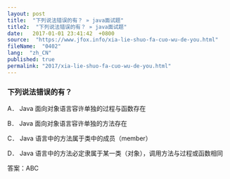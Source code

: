 ```yaml
---
layout: post
title:  "下列说法错误的有？ » java面试题"
title2:  "下列说法错误的有？ » java面试题"
date:   2017-01-01 23:41:42  +0800
source:  "https://www.jfox.info/xia-lie-shuo-fa-cuo-wu-de-you.html"
fileName:  "0402"
lang:  "zh_CN"
published: true
permalink: "2017/xia-lie-shuo-fa-cuo-wu-de-you.html"
---
```




### 下列说法错误的有？

A． Java 面向对象语言容许单独的过程与函数存在

B． Java 面向对象语言容许单独的方法存在

C． Java 语言中的方法属于类中的成员（member）

D． Java 语言中的方法必定隶属于某一类（对象），调用方法与过程或函数相同

答案：ABC
